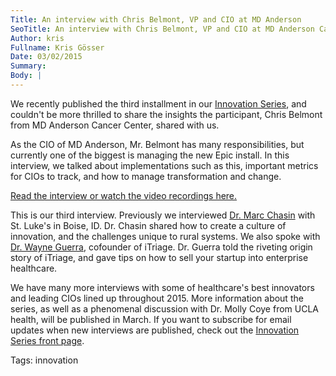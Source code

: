 ```yaml
---
Title: An interview with Chris Belmont, VP and CIO at MD Anderson
SeoTitle: An interview with Chris Belmont, VP and CIO at MD Anderson Cancer Center
Author: kris
Fullname: Kris Gösser
Date: 03/02/2015
Summary: 
Body: |
---
```

We recently published the third installment in our [Innovation Series](https://catalyze.io/innovation), and couldn't be more thrilled to share the insights the participant, Chris Belmont from MD Anderson Cancer Center, shared with us.

As the CIO of MD Anderson, Mr. Belmont has many responsibilities, but currently one of the biggest is managing the new Epic install. In this interview, we talked about implementations such as this, important metrics for CIOs to track, and how to manage transformation and change.

[Read the interview or watch the video recordings here.](https://catalyze.io/innovation/chris-belmont)

This is our third interview. Previously we interviewed [Dr. Marc Chasin](https://catalyze.io/innovation/marc-chasin-md) with St. Luke's in Boise, ID. Dr. Chasin shared how to create a culture of innovation, and the challenges unique to rural systems. We also spoke with [Dr. Wayne Guerra](https://catalyze.io/innovation/wayne-guerra-md-mba), cofounder of iTriage. Dr. Guerra told the riveting origin story of iTriage, and gave tips on how to sell your startup into enterprise healthcare.

We have many more interviews with some of healthcare's best innovators and leading CIOs lined up throughout 2015. More information about the series, as well as a phenomenal discussion with Dr. Molly Coye from UCLA health, will be published in March. If you want to subscribe for email updates when new interviews are published, check out the [Innovation Series front page](https://catalyze.io/innovation).

Tags: innovation